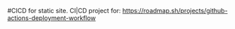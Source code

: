 #CICD for static site.
CI|CD project for: https://roadmap.sh/projects/github-actions-deployment-workflow

